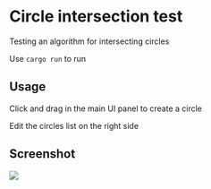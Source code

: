 # Circle intersection test

Testing an algorithm for intersecting circles

Use `cargo run` to run

## Usage

Click and drag in the main UI panel to create a circle

Edit the circles list on the right side

## Screenshot

![](https://github.com/user-attachments/assets/5daa4ddf-e3a4-4c76-bc58-613d3d8c317c)
